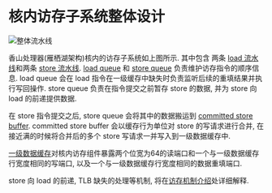 核内访存子系统整体设计
===========

![整体流水线](../images/lsu/ls-pipe.png)  

香山处理器(雁栖湖架构)核内的访存子系统如上图所示. 其中包含
两条 [load 流水线](./load流水线设计.md)和两条 [store 流水线](./store流水线设计.md). [load queue](load-queue.md) 和 [store queue](./store-queue.md) 负责维护访存指令的顺序信息. load queue 会在 load 指令在一级缓存中缺失时负责监听后续的重填结果并执行写回操作. store queue 负责在指令提交之前暂存 store 的数据, 并为 store 向 load 的前递提供数据. 

在 store 指令提交之后, store queue 会将其中的数据搬运到 [committed store buffer](./committed-store-buffer.md). committed store buffer 会以缓存行为单位对 store 的写请求进行合并, 在接近满的时候将合并后的多个 store 写请求一并写入到一级数据缓存中.

[一级数据缓存](./一级数据缓存.md)对核内访存组件暴露两个位宽为64的读端口和一个与一级数据缓存行宽度相同的写端口, 以及一个与一级数据缓存行宽度相同的数据重填端口.

store 向 load 的前递, TLB 缺失的处理等机制, 将在[访存机制介绍](./访存相关机制介绍.md)处详细解释.